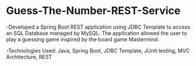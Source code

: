 # Guess-The-Number-REST-Service

-Developed a Spring Boot REST application using JDBC Template to access an SQL Database managed by MySQL. The application allowed the user to play a guessing game inspired by the board game Mastermind.

-Technologies Used: Java, Spring Boot, JDBC Template, JUnit testing, MVC Architecture, REST
